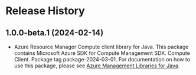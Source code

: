 # Release History

## 1.0.0-beta.1 (2024-02-14)

- Azure Resource Manager Compute client library for Java. This package contains Microsoft Azure SDK for Compute Management SDK. Compute Client. Package tag package-2024-03-01. For documentation on how to use this package, please see [Azure Management Libraries for Java](https://aka.ms/azsdk/java/mgmt).
